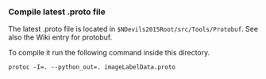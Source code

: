 ### Compile latest .proto file

The latest .proto file is located in `$NDevils2015Root/src/Tools/Protobuf`.
See also the Wiki entry for protobuf.

To compile it run the following command inside this directory.



```
protoc -I=. --python_out=. imageLabelData.proto
```